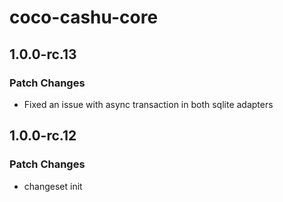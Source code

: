 # coco-cashu-core

## 1.0.0-rc.13

### Patch Changes

- Fixed an issue with async transaction in both sqlite adapters

## 1.0.0-rc.12

### Patch Changes

- changeset init
